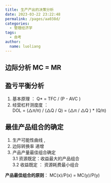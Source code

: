 ```yaml
---
title: 生产产出的决策分析
date: 2023-03-22 23:22:48
permalink: /pages/aa038d/
categories:
  - 管理经济学
tags:
  - 自考
author: 
  name: luoliang
---
```


## 边际分析 MC = MR

## 盈亏平衡分析

  1. 基本原理 ： 
        Q* = TFC / (P - AVC )
  2. 经营杠杆测度度 ：  
   DOL = (△π/π) / (△Q / Q) 
       = (△π / △Q ) * (Q/π)
 
## 最佳产品组合的确定  

1. 生产可能性曲线 ,
2. 边际转换率 递增 
3. 产品产量最佳组合确定   
 3.1 资源既定：收益最大的产品组合  
 3.2 收益既定 ： 资源耗费最小组合  
	 
**产品最佳组合的原则**： MC(x)/P(x) = MC(y)/P(y)